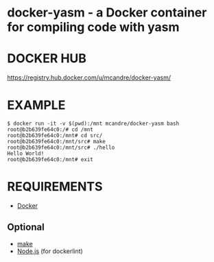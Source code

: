 # docker-yasm - a Docker container for compiling code with yasm

# DOCKER HUB

https://registry.hub.docker.com/u/mcandre/docker-yasm/

# EXAMPLE

```
$ docker run -it -v $(pwd):/mnt mcandre/docker-yasm bash
root@b2b639fe64c0:/# cd /mnt
root@b2b639fe64c0:/mnt# cd src/
root@b2b639fe64c0:/mnt/src# make
root@b2b639fe64c0:/mnt/src# ./hello
Hello World!
root@b2b639fe64c0:/mnt# exit
```

# REQUIREMENTS

* [Docker](https://www.docker.com/)

## Optional

* [make](http://www.gnu.org/software/make/)
* [Node.js](https://nodejs.org/en/) (for dockerlint)
